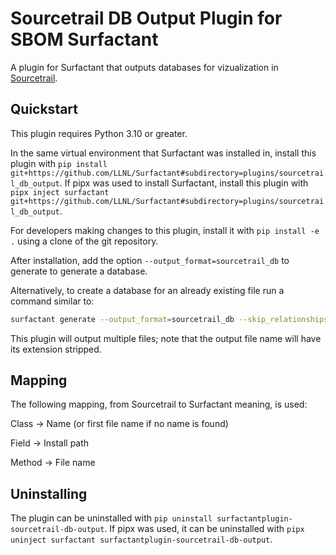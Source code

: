 # Sourcetrail DB Output Plugin for SBOM Surfactant

A plugin for Surfactant that outputs databases for vizualization in [Sourcetrail](https://github.com/CoatiSoftware/Sourcetrail/tree/master).


## Quickstart
This plugin requires Python 3.10 or greater.

In the same virtual environment that Surfactant was installed in, install this plugin with `pip install git+https://github.com/LLNL/Surfactant#subdirectory=plugins/sourcetrail_db_output`. If pipx was used to install Surfactant, install this plugin with `pipx inject surfactant git+https://github.com/LLNL/Surfactant#subdirectory=plugins/sourcetrail_db_output`.

For developers making changes to this plugin, install it with `pip install -e .` using a clone of the git repository.

After installation, add the option `--output_format=sourcetrail_db` to generate to generate a database.

Alternatively, to create a database for an already existing file run a command similar to:
```bash
surfactant generate --output_format=sourcetrail_db --skip_relationships --skip_gather IN_CONFIG OUT_FILE SBOM_IN
```

This plugin will output multiple files; note that the output file name will have its extension stripped.

## Mapping

The following mapping, from Sourcetrail to Surfactant meaning, is used:

Class -> Name (or first file name if no name is found)

Field -> Install path

Method -> File name

## Uninstalling
The plugin can be uninstalled with `pip uninstall surfactantplugin-sourcetrail-db-output`. If pipx was used, it can be uninstalled with `pipx uninject surfactant surfactantplugin-sourcetrail-db-output`.
